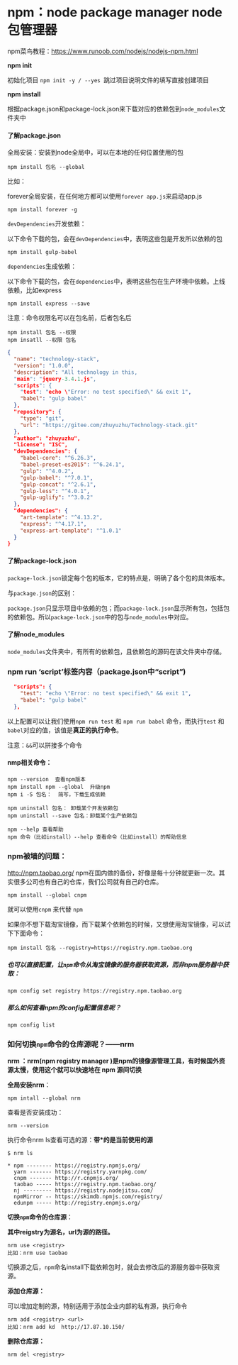 # npm：node package manager  node包管理器

npm菜鸟教程：https://www.runoob.com/nodejs/nodejs-npm.html



**npm init**

初始化项目   `npm init -y / --yes `跳过项目说明文件的填写直接创建项目

**npm install**

根据package.json和package-lock.json来下载对应的依赖包到`node_modules`文件夹中 

#### 了解package.json

全局安装：安装到node全局中，可以在本地的任何位置使用的包

```shell
npm install 包名 --global
```

比如：

forever全局安装，在任何地方都可以使用`forever app.js`来启动app.js

```shell
npm install forever -g
```

`devDependencies`开发依赖：

以下命令下载的包，会在`devDependencies`中，表明这些包是开发所以依赖的包

```shell
npm install gulp-babel
```



`dependencies`生成依赖：

以下命令下载的包，会在`dependencies`中，表明这些包在生产环境中依赖。上线依赖，比如express

```shell
npm install express --save
```



注意：命令权限名可以在包名前，后者包名后

```shell
npm install 包名 --权限
npm insatll --权限 包名
```



```json
{
  "name": "technology-stack",
  "version": "1.0.0",
  "description": "All technology in this,
  "main": "jquery-3.4.1.js",
  "scripts": {
    "test": "echo \"Error: no test specified\" && exit 1",
    "babel": "gulp babel"
  },
  "repository": {
    "type": "git",
    "url": "https://gitee.com/zhuyuzhu/Technology-stack.git"
  },
  "author": "zhuyuzhu",
  "license": "ISC",
  "devDependencies": {
    "babel-core": "^6.26.3",
    "babel-preset-es2015": "^6.24.1",
    "gulp": "^4.0.2",
    "gulp-babel": "^7.0.1",
    "gulp-concat": "^2.6.1",
    "gulp-less": "^4.0.1",
    "gulp-uglify": "^3.0.2"
  },
  "dependencies": {
    "art-template": "^4.13.2",
    "express": "^4.17.1",
    "express-art-template": "^1.0.1"
  }
}

```

#### 了解package-lock.json

`package-lock.json`锁定每个包的版本，它的特点是，明确了各个包的具体版本。

与`package.json`的区别：

`package.json`只显示项目中依赖的包；而`package-lock.json`显示所有包，包括包的依赖包。所以`package-lock.json`中的包与`node_modules`中对应。



#### 了解node_modules

`node_modules`文件夹中，有所有的依赖包，且依赖包的源码在该文件夹中存储。



### npm run ‘script’标签内容（package.json中“script”)

```json
  "scripts": {
    "test": "echo \"Error: no test specified\" && exit 1",
    "babel": "gulp babel"
  },
```

以上配置可以让我们使用`npm run test`  和 `npm run babel` 命令，而执行`test` 和 `babel`对应的值，该值是**真正的执行命令**。

注意：`&&`可以拼接多个命令



#### nmp相关命令：

```shell
npm --version  查看npm版本
npm install npm --global  升级npm
npm i -S 包名：  简写，下载生成依赖

npm uninstall 包名： 卸载某个开发依赖包
npm uninstall --save 包名：卸载某个生产依赖包

npm --help 查看帮助
npm 命令（比如install）--help 查看命令（比如install）的帮助信息

```

### npm被墙的问题：

http://npm.taobao.org/  npm在国内做的备份，好像是每十分钟就更新一次。其实很多公司也有自己的仓库，我们公司就有自己的仓库。

```shell
npm install --global cnpm
```

就可以使用`cnpm` 来代替 `npm`

如果你不想下载淘宝镜像，而下载某个依赖包的时候，又想使用淘宝镜像，可以试下下面命令：

```shell
npm install 包名 --registry=https://registry.npm.taobao.org
```



##### 也可以直接配置，让`npm`命令从淘宝镜像的服务器获取资源，而非npm服务器中获取：

```shell
npm config set registry https://registry.npm.taobao.org
```

##### 那么如何查看npm的config配置信息呢？

```shell
npm config list
```

### 如何切换`npm`命令的仓库源呢？——nrm

**nrm ：**nrm(npm registry manager )是npm的镜像源管理工具，有时候国外资源太慢，使用这个就可以**快速地在 npm 源间切换**

**全局安装nrm**：

```shell
npm intall --global nrm
```

查看是否安装成功：

```shell
nrm --version
```

执行命令nrm ls查看可选的源：**带*的是当前使用的源**

```shell
$ nrm ls

* npm -------- https://registry.npmjs.org/
  yarn ------- https://registry.yarnpkg.com/
  cnpm ------- http://r.cnpmjs.org/
  taobao ----- https://registry.npm.taobao.org/
  nj --------- https://registry.nodejitsu.com/
  npmMirror -- https://skimdb.npmjs.com/registry/
  edunpm ----- http://registry.enpmjs.org/

```

**切换`npm`命令的仓库源**：

**其中reigstry为源名，url为源的路径。**

```shell
nrm use <registry>
比如：nrm use taobao
```

切换源之后，`npm`命名install下载依赖包时，就会去修改后的源服务器中获取资源。

**添加仓库源：**

可以增加定制的源，特别适用于添加企业内部的私有源，执行命令 

```shell
nrm add <registry> <url>
比如：nrm add kd  http://17.87.10.150/
```

**删除仓库源：**

```shell
nrm del <registry>
```

